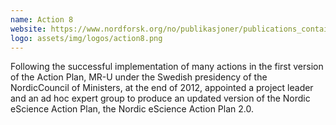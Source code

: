 ```yaml
---
name: Action 8
website: https://www.nordforsk.org/no/publikasjoner/publications_container/nordic-escience-action-plan-2-0-escience-and-einfrastructure-in-an-international-context
logo: assets/img/logos/action8.png
---
```


Following the successful implementation of many actions in the first version of the Action Plan, MR-U under the Swedish presidency of the NordicCouncil of Ministers, at the end of 2012, appointed a project leader and an ad hoc expert group to produce an updated version of the Nordic eScience Action Plan, the Nordic eScience Action Plan 2.0.
